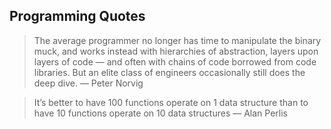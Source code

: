 ## Programming Quotes

> The average programmer no longer has time to manipulate the binary muck, and works instead with hierarchies of abstraction, layers upon layers of code — and often with chains of code borrowed from code libraries. But an elite class of engineers occasionally still does the deep dive. 
— Peter Norvig


> It’s better to have 100 functions operate on 1 data structure than to have 10 functions operate on 10 data structures
— Alan Perlis
